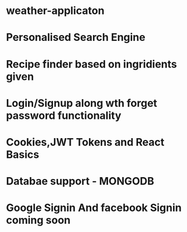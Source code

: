 # weather-applicaton
# Personalised Search Engine
# Recipe finder based on ingridients given
# Login/Signup along wth forget password functionality
# Cookies,JWT Tokens and React Basics
# Databae support - MONGODB
# Google Signin And facebook Signin coming soon
